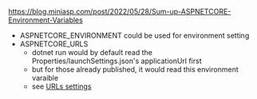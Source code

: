 
https://blog.miniasp.com/post/2022/05/28/Sum-up-ASPNETCORE-Environment-Variables

- ASPNETCORE_ENVIRONMENT
	could be used for environment setting
- ASPNETCORE_URLS
	- dotnet run would by default read the Properties/launchSettings.json's applicationUrl first
	- but for those already published, it would read this environment varaible
	- see [URLs settings](URLs%20settings.md)